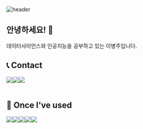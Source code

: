 
![header](https://capsule-render.vercel.app/api?type=waving&height=250&color=gradient&customColorList=0,2,2,5,30&text=Welcome!&reversal=false&fontAlign=50&textBg=false&desc=Lee%20Byeongju's%20GitHub&descAlign=70&descAlignY=55&fontAlignY=40)  

##  안녕하세요! 👋  
데이터사이언스와 인공지능을 공부하고 있는 이병주입니다.  


## 📞  Contact
<div style="display:flex; flex-direction:row;">
     <a href="https://www.linkedin.com/in/byeongju-lee-19a9ab259/">
        <img src="https://img.shields.io/badge/LinkedIn-0A66C2?style=for-the-badge&logo=LinkedIn&logoColor=white"> 
    </a>
    <a href="mailto:wcn05217@naver.com">
        <img src="https://img.shields.io/badge/Mail-03C75A?style=for-the-badge&logo=Mail.Ru&logoColor=white"> 
    </a>
    <a href="https://spiritual-shell-977.notion.site/3f7237516ce344e2a94a5ec830d26bfe?pvs=4">
        <img src="https://img.shields.io/badge/Notion-000000?style=for-the-badge&logo=Notion&logoColor=white"> 
    </a>

</div><br>

## 🔨  Once I've used
<div style="display:flex; flex-direction:row;"> 
    <img src="https://img.shields.io/badge/python-3776AB?style=for-the-badge&logo=python&logoColor=white"> 
    <img src="https://img.shields.io/badge/OpenCV-5C3EE8?style=for-the-badge&logo=opencv&logoColor=white"> 
    <img src="https://img.shields.io/badge/PyTorch-EE4C2C?style=for-the-badge&logo=opencv&logoColor=white"> 
    <img src="https://img.shields.io/badge/TensorFlow-FF6F00?style=for-the-badge&logo=opencv&logoColor=white"> 
    <img src="https://img.shields.io/badge/mysql-4479A1?style=for-the-badge&logo=mysql&logoColor=white"> 
    <br>
</div><br>
</div>
